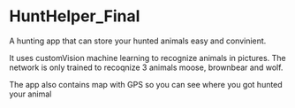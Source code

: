 # HuntHelper_Final
A hunting app that can store your hunted animals easy and convinient.

It uses customVision machine learning to recognize animals in pictures. The network is only trained to recoqnize 3 animals moose, brownbear and wolf.

The app also contains map with GPS so you can see where you got hunted your animal
